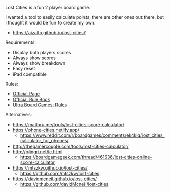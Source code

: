Lost Cities is a fun 2 player board game.

I wanted a tool to easily calculate points, there are other ones out there, but I thought it would be fun to create my own.

- https://aizatto.github.io/lost-cities/

Requirements:

- Display both players scores
- Always show scores
- Always show breakdown
- Easy reset
- iPad compatible

Rules:
- [Official Page](https://www.thamesandkosmos.com/index.php/product/category/games/lost-cities-card-game)
- [Official Rule Book](https://www.thamesandkosmos.com/manuals/full/691821_LC_Card_Game.pdf)
- [Ultra Board Games: Rules](https://www.ultraboardgames.com/lost-cities/game-rules.php)

Alternatives:
- https://mattbru.me/tools/lost-cities-score-calculator/
- https://phone-cities.netlify.app/
  - https://www.reddit.com/r/boardgames/comments/ek4kiq/lost_cities_calculator_for_phones/
- http://thegamercouple.com/tools/lost-cities-calculator/
- http://plingri.net/lc.html
  - https://boardgamegeek.com/thread/461636/lost-cities-online-score-calculator
- https://mtszkw.github.io/lost-cities/
  - https://github.com/mtszkw/lost-cities
- https://davidmcneil.github.io/lost-cities/
  - https://github.com/davidMcneil/lost-cities